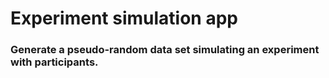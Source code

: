 # Experiment simulation app
### Generate a pseudo-random data set simulating an experiment with participants.

